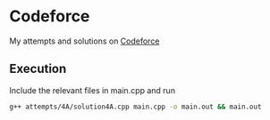 # Codeforce

My attempts and solutions on [Codeforce](https://codeforces.com/problemset?order=BY_RATING_ASC)

## Execution

Include the relevant files in main.cpp and run

```sh
g++ attempts/4A/solution4A.cpp main.cpp -o main.out && main.out
```
